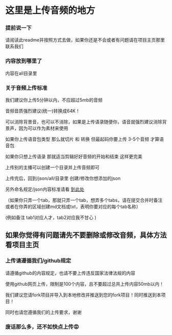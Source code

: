 # 这里是上传音频的地方

### 提前说一下

请阅读此readme并按照方式去做，如果你还是不会或者有问题请在项目主页那里联系我们

### 内容放到哪里了

内容在all目录里

### 关于音频上传标准

我们建议你上传5分钟以内，不应超过5mb的音频 

音频音质强烈建议(统一)转换成64K！

可以消除背景音，也可以不消除，如果是上传语录随便你，语音就强烈建议消除背景声，因为可以作为素材来使用

如果你上传语音包类型 那么就切片 和 转换 但最起码你要上传 3-5个音频 才算语音包

如果你只想上传语录 那就适当剪辑好好音频的开始和结束 这样更完美

上传别的主播可以创建一个目录并上传音频即可

上传完后，回到/json/all/目录里 创建/修改你想添加的json

另外命名规定/json内容标准请看 [到此处](https://github.com/Rickrollcc/QCH-JSON/blob/master/json/)

（如果你只弄一个tab，那就只弄一个tab，想弄多个tabs，请在提交合并时备注或者在你弄的区域创建md文档或txt，表明你要对应的每个tab名称）
 
 (例如备注 tab1对应人才，tab2对应我不甘心 )

## 如果你觉得有问题请先不要删除或修改音频，具体方法看项目主页

### 上传请遵循我们/github规定

请遵循github的内容规定，也请不要上传违反国家法律法规的内容

使用github网页上传，限制是100个内容，且不要超过总共上传内容50mb以内！

我们建议您请fork项目并导入到本地修改并推送到您的fork项目！同时推送到本项目！

同时也请您遵循我们的上传要求，谢谢

### 废话那么多，还不如快点上传😡